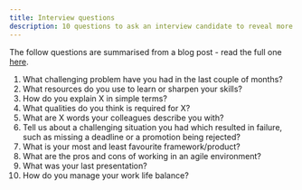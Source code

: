 ```yaml
---
title: Interview questions
description: 10 questions to ask an interview candidate to reveal more than just their technical skills.
---
```


The follow questions are summarised from a blog post - read the full one [here](https://yashints.dev/blog/2019/07/17/interview-questions).

1. What challenging problem have you had in the last couple of months?
2. What resources do you use to learn or sharpen your skills?
3. How do you explain X in simple terms?
4. What qualities do you think is required for X?
5. What are X words your colleagues describe you with?
6. Tell us about a challenging situation you had which resulted in failure, such as missing a deadline or a promotion being rejected?
7. What is your most and least favourite framework/product?
8. What are the pros and cons of working in an agile environment?
9. What was your last presentation?
10. How do you manage your work life balance?
